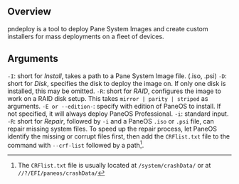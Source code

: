 ## Overview
pndeploy is a tool to deploy Pane System Images and create custom installers for mass deployments on a fleet of devices.

## Arguments
`-I`: short for _Install_, takes a path to a Pane System Image file. (.iso, .psi)
`-D`: short for _Disk_, specifies the disk to deploy the image on. If only one disk is installed, this may be omitted.
`-R`: short for _RAID_, configures the image to work on a RAID disk setup. This takes `mirror | parity | striped` as arguments.
`-E or --edition-`: specify with edition of PaneOS to install. If not specified, it will always deploy PaneOS Professional.
`-i`: standard input.
`-R`: short for _Repair_, followed by `-i` and a PaneOS `.iso` or `.psi` file, can repair missing system files. To speed up the repair process, let PaneOS identify the missing or corrupt files first, then add the `CRFlist.txt` file to the command with `--crf-list` followed by a path[^1].

[^1]:The `CRFlist.txt` file is usually located at `/system/crashData/` or at `//?/EFI/paneos/crashData/`